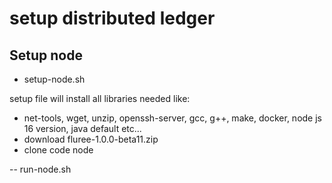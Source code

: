 # setup distributed ledger



## Setup node

- setup-node.sh
    
setup file will install all libraries needed like:
- net-tools, wget, unzip, openssh-server, gcc, g++, make, docker, node js 16 version, java default etc...
- download fluree-1.0.0-beta11.zip
- clone code node

-- run-node.sh

